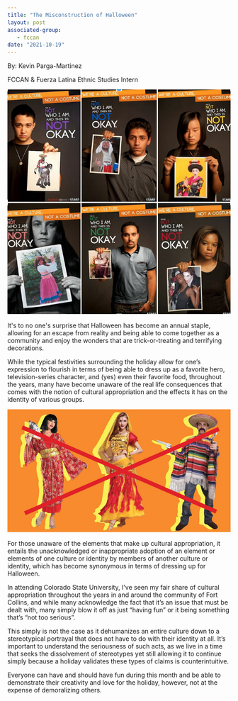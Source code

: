 ```yaml
---
title: "The Misconstruction of Halloween"
layout: post
associated-group:
   - fccan
date: "2021-10-19"
---
```


By: Kevin Parga-Martinez

FCCAN & Fuerza Latina Ethnic Studies Intern

[![](media/Screen-Shot-2021-10-18-at-6.43.32-PM.png)](http://fccan.org/wp-content/uploads/2021/10/Screen-Shot-2021-10-18-at-6.43.32-PM.png)

It's to no one's surprise that Halloween has become an annual staple, allowing for an escape from reality and being able to come together as a community and enjoy the wonders that are trick-or-treating and terrifying decorations.

While the typical festivities surrounding the holiday allow for one’s expression to flourish in terms of being able to dress up as a favorite hero, television-series character, and (yes) even their favorite food, throughout the years, many have become unaware of the real life consequences that comes with the notion of cultural appropriation and the effects it has on the identity of various groups.

[![](media/Screen-Shot-2021-10-18-at-6.42.40-PM.png)](http://fccan.org/wp-content/uploads/2021/10/Screen-Shot-2021-10-18-at-6.42.40-PM.png)

For those unaware of the elements that make up cultural appropriation, it entails the unacknowledged or inappropriate adoption of an element or elements of one culture or identity by members of another culture or identity, which has become synonymous in terms of dressing up for Halloween.

In attending Colorado State University, I’ve seen my fair share of cultural appropriation throughout the years in and around the community of Fort Collins, and while many acknowledge the fact that it’s an issue that must be dealt with, many simply blow it off as just “having fun” or it being something that’s “not too serious”.

This simply is not the case as it dehumanizes an entire culture down to a stereotypical portrayal that does not have to do with their identity at all. It’s important to understand the seriousness of such acts, as we live in a time that seeks the dissolvement of stereotypes yet still allowing it to continue simply because a holiday validates these types of claims is counterintuitive.

Everyone can have and should have fun during this month and be able to demonstrate their creativity and love for the holiday, however, not at the expense of demoralizing others.
